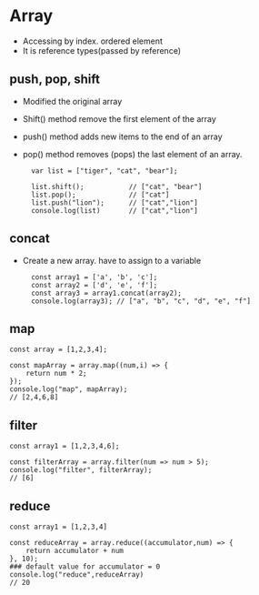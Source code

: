 # Array
- Accessing by index. ordered element
- It is reference types(passed by reference)
## push, pop, shift
- Modified the original array
- Shift() method remove the first element of the array
- push() method adds new items to the end of an array
- pop() method removes (pops) the last element of an array.

        var list = ["tiger", "cat", "bear"];

        list.shift();           // ["cat", "bear"]
        list.pop();             // ["cat"]
        list.push("lion");      // ["cat","lion"]
        console.log(list)       // ["cat","lion"]
## concat
- Create a new array. have to assign to a variable

        const array1 = ['a', 'b', 'c'];
        const array2 = ['d', 'e', 'f'];
        const array3 = array1.concat(array2);
        console.log(array3); // ["a", "b", "c", "d", "e", "f"]
## map
    const array = [1,2,3,4];

    const mapArray = array.map((num,i) => {
        return num * 2;
    });
    console.log("map", mapArray);
    // [2,4,6,8]
## filter
    const array1 = [1,2,3,4,6];
    
    const filterArray = array.filter(num => num > 5);
    console.log("filter", filterArray);
    // [6]
## reduce
    const array1 = [1,2,3,4]

    const reduceArray = array.reduce((accumulator,num) => {
        return accumulator + num
    }, 10);
    ### default value for accumulator = 0
    console.log("reduce",reduceArray) 
    // 20

